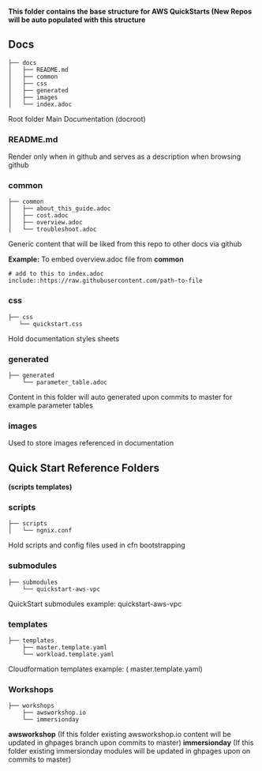 **This folder contains the base structure for AWS QuickStarts (New Repos will be auto populated with this structure**

## Docs 
```
├── docs
│   ├── README.md
│   ├── common
│   ├── css
│   ├── generated
│   ├── images
│   └── index.adoc
```
Root folder Main Documentation (docroot)

### README.md 
 Render only when in github and serves as a description when browsing github
### common 
```
├── common
│   ├── about_this_guide.adoc
│   ├── cost.adoc
│   ├── overview.adoc
│   └── troubleshoot.adoc
```
 Generic content that will be liked from this repo to other docs via github

 **Example:** To embed overview.adoc file from __common__ 
 ```
 # add to this to index.adoc
 include::https://raw.githubusercontent.com/path-to-file
 ```
### css 
 ```
├── css
    └── quickstart.css
```
 Hold documentation styles sheets

### generated
```
├── generated
    └── parameter_table.adoc
```
 Content in this folder will auto generated upon commits to master for example parameter tables

### images 
 Used to store images referenced in documentation

## Quick Start Reference Folders 
**(scripts templates)**

###  scripts
```
├── scripts
│   └── ngnix.conf
```
Hold scripts and config files used in cfn bootstrapping
   
### submodules
```
├── submodules
    └── quickstart-aws-vpc

```
 QuickStart submodules example: quickstart-aws-vpc

### templates
```
├── templates
    ├── master.template.yaml
    └── workload.template.yaml

```
 Cloudformation templates example: ( master.template.yaml)

### Workshops 
```
├── workshops
    ├── awsworkshop.io
    └── immersionday
```
 **awsworkshop** (If this folder existing awsworkshop.io content will be updated in ghpages branch upon commits to master)
 **immersionday** (If this folder existing immersionday modules will be updated in ghpages upon on commits to master)

